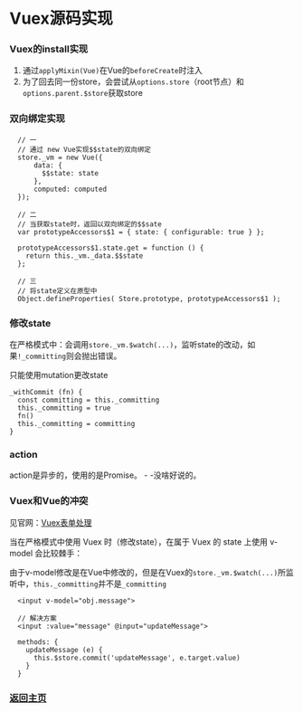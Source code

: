 # Vuex源码实现

### Vuex的install实现
1. 通过`applyMixin(Vue)`在Vue的`beforeCreate`时注入
2. 为了回去同一份store，会尝试从`options.store`（root节点）和`options.parent.$store`获取store

### 双向绑定实现

```
  // 一
  // 通过 new Vue实现$$state的双向绑定
  store._vm = new Vue({
      data: {
        $$state: state
      },
      computed: computed
  });

  // 二
  // 当获取state时，返回以双向绑定的$$sate
  var prototypeAccessors$1 = { state: { configurable: true } };

  prototypeAccessors$1.state.get = function () {
    return this._vm._data.$$state
  };

  // 三
  // 将state定义在原型中
  Object.defineProperties( Store.prototype, prototypeAccessors$1 );
```

### 修改state

在严格模式中：会调用`store._vm.$watch(...)`，监听state的改动，如果`!_committing`则会抛出错误。

只能使用mutation更改state
```
_withCommit (fn) {
  const committing = this._committing
  this._committing = true
  fn()
  this._committing = committing
}
```

### action

action是异步的，使用的是Promise。 - -没啥好说的。


### Vuex和Vue的冲突

见官网：[Vuex表单处理](https://vuex.vuejs.org/zh/guide/forms.html)

当在严格模式中使用 Vuex 时（修改state），在属于 Vuex 的 state 上使用 v-model 会比较棘手：

由于v-model修改是在Vue中修改的，但是在Vuex的`store._vm.$watch(...)`所监听中，`this._committing`并不是`_committing`

```
  <input v-model="obj.message">

  // 解决方案
  <input :value="message" @input="updateMessage">
  
  methods: {
    updateMessage (e) {
      this.$store.commit('updateMessage', e.target.value)
    }
  }
```




### [返回主页](/README.md)